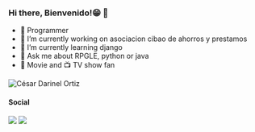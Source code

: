 ### Hi there, Bienvenido!😁 👋
- 🤖 Programmer  
- 🔭 I’m currently working on asociacion cibao de ahorros y prestamos
- 🌱 I’m currently learning django
- 💬 Ask me about RPGLE, python or java 
-  🎥 Movie and 📺 TV show fan

![César Darinel Ortiz](https://github-readme-stats.vercel.app/api?username=cesardarinel&show_icons=true&theme=radical)
#### Social

[<img src="https://img.shields.io/badge/twitter-%231DA1F2.svg?&style=for-the-badge&logo=twitter&logoColor=white" />](https://twitter.com/cesardarinel)
[<img src="https://img.shields.io/badge/linkedin-%230077B5.svg?&style=for-the-badge&logo=linkedin&logoColor=white" />](https://www.linkedin.com/in/cesardarinel/)

<!--
**cesardarinel/cesardarinel** is a ✨ _special_ ✨ repository because its `README.md` (this file) appears on your GitHub profile.

Here are some ideas to get you started:


- 🌱 I’m currently learning ...
- 👯 I’m looking to collaborate on ...
- 🤔 I’m looking for help with ...
- 💬 Ask me about ...
- 📫 How to reach me: ...
- 😄 Pronouns: ...
- ⚡ Fun fact: ...
-->
